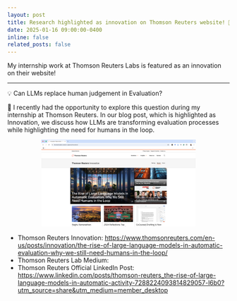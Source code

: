 ```yaml
---
layout: post
title: Research highlighted as innovation on Thomson Reuters website! 🎉
date: 2025-01-16 09:00:00-0400
inline: false
related_posts: false
---
```


My internship work at Thomson Reuters Labs is featured as an <span class="font-weight-bold">innovation</span> on their website!

---

💡 <span class="font-weight-bold">Can LLMs replace human judgement in Evaluation?</span>

📝 I recently had the opportunity to explore this question during my internship at Thomson Reuters. In our blog post, which is highlighted as Innovation, we discuss how LLMs are transforming evaluation processes while highlighting the need for humans in the loop.

<p align="center">
  <img src="../../assets/img/blog-post-TR-innovation.png" width="350" title="blog-post-TR-innovation">
</p>

- <span class="font-weight-bold">Thomson Reuters Innovation:</span> https://www.thomsonreuters.com/en-us/posts/innovation/the-rise-of-large-language-models-in-automatic-evaluation-why-we-still-need-humans-in-the-loop/
- <span class="font-weight-bold">Thomson Reuters Lab Medium:</span>
- <span class="font-weight-bold">Thomson Reuters Official LinkedIn Post:</span> https://www.linkedin.com/posts/thomson-reuters_the-rise-of-large-language-models-in-automatic-activity-7288224093814829057-l6b0?utm_source=share&utm_medium=member_desktop